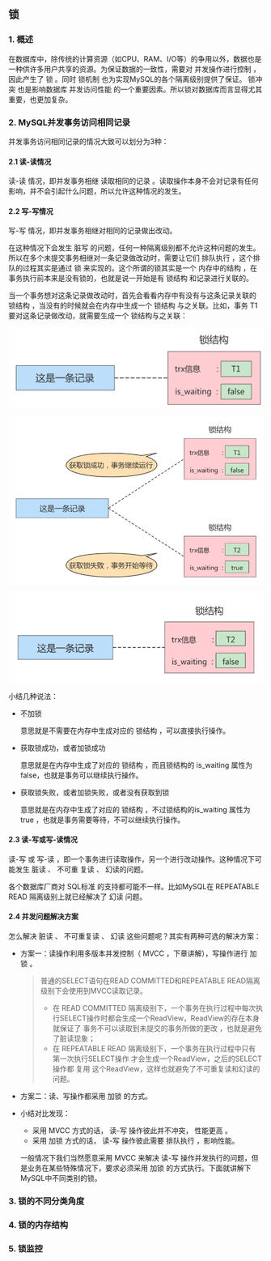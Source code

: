 ## 锁

### 1. 概述

在数据库中，除传统的计算资源（如CPU、RAM、I/O等）的争用以外，数据也是一种供许多用户共享的资源。为保证数据的一致性，需要对 并发操作进行控制 ，因此产生了 锁 。同时 锁机制 也为实现MySQL的各个隔离级别提供了保证。 锁冲突 也是影响数据库 并发访问性能 的一个重要因素。所以锁对数据库而言显得尤其重要，也更加复杂。

### 2. MySQL并发事务访问相同记录

并发事务访问相同记录的情况大致可以划分为3种：

#### 2.1 读-读情况

读-读 情况，即并发事务相继 读取相同的记录 。读取操作本身不会对记录有任何影响，并不会引起什么问题，所以允许这种情况的发生。

#### 2.2 写-写情况

写-写 情况，即并发事务相继对相同的记录做出改动。

在这种情况下会发生 脏写 的问题，任何一种隔离级别都不允许这种问题的发生。所以在多个未提交事务相继对一条记录做改动时，需要让它们 排队执行 ，这个排队的过程其实是通过 锁 来实现的。这个所谓的锁其实是一个 内存中的结构 ，在事务执行前本来是没有锁的，也就是说一开始是有 锁结构 和记录进行关联的。

当一个事务想对这条记录做改动时，首先会看看内存中有没有与这条记录关联的 锁结构 ，当没有的时候就会在内存中生成一个 锁结构 与之关联。比如，事务 T1 要对这条记录做改动，就需要生成一个 锁结构与之关联：

![image-20220314040536515](images/image-20220314040536515.png)

![image-20220314040544368](images/image-20220314040544368.png)

![image-20220314040552908](images/image-20220314040552908.png)

小结几种说法：

* 不加锁

  意思就是不需要在内存中生成对应的 锁结构 ，可以直接执行操作。

* 获取锁成功，或者加锁成功

  意思就是在内存中生成了对应的 锁结构 ，而且锁结构的 is_waiting 属性为 false，也就是事务可以继续执行操作。

* 获取锁失败，或者加锁失败，或者没有获取到锁

  意思就是在内存中生成了对应的 锁结构 ，不过锁结构的is_waiting 属性为 true ，也就是事务需要等待，不可以继续执行操作。

#### 2.3 读-写或写-读情况

读-写 或 写-读 ，即一个事务进行读取操作，另一个进行改动操作。这种情况下可能发生 脏读 、 不可重 复读 、 幻读的问题。

各个数据库厂商对 SQL标准 的支持都可能不一样。比如MySQL在 REPEATABLE READ 隔离级别上就已经解决了 幻读 问题。

#### 2.4 并发问题解决方案

怎么解决 脏读 、 不可重复读 、 幻读 这些问题呢？其实有两种可选的解决方案：

* 方案一：读操作利用多版本并发控制（ MVCC ，下章讲解），写操作进行 加锁 。

  > 普通的SELECT语句在READ COMMITTED和REPEATABLE READ隔离级别下会使用到MVCC读取记录。
  >
  > * 在 READ COMMITTED 隔离级别下，一个事务在执行过程中每次执行SELECT操作时都会生成一个ReadView，ReadView的存在本身就保证了 事务不可以读取到未提交的事务所做的更改 ，也就是避免了脏读现象；
  > * 在 REPEATABLE READ 隔离级别下，一个事务在执行过程中只有 第一次执行SELECT操作 才会生成一个ReadView，之后的SELECT操作都 复用 这个ReadView，这样也就避免了不可重复读和幻读的问题。

* 方案二：读、写操作都采用 加锁 的方式。

* 小结对比发现：

  * 采用 MVCC 方式的话， 读-写 操作彼此并不冲突， 性能更高 。
  * 采用 加锁 方式的话， 读-写 操作彼此需要 排队执行 ，影响性能。

  一般情况下我们当然愿意采用 MVCC 来解决 读-写 操作并发执行的问题，但是业务在某些特殊情况下，要求必须采用 加锁 的方式执行。下面就讲解下MySQL中不同类别的锁。

### 3. 锁的不同分类角度

### 4. 锁的内存结构

### 5. 锁监控

